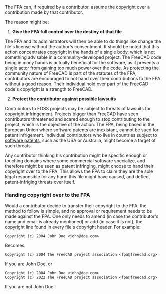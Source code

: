 The FPA can, if required by a contributor, assume the copyright over a contribution made by that contributor.

The reason might be:

1. **Give the FPA full control over the destiny of that file**

The FPA and its administrators will then be able to do things like change the file's license without the author's consentment. It should be noted that this action concentrates copyright in the hands of a single body, which is not something advisable in a community-developed project. The FreeCAD code being in many hands is actually beneficial for the software, as it prevents a single actor from gaining too much power over the code. As protecting the community nature of FreeCAD is part of the statutes of the FPA, contributors are encouraged to not hand over their contributions to the FPA without a good reason. Their individual hold over part of the FreeCAD code's copyright is a strength to FreeCAD.

2. **Protect the contributor against possible lawsuits**

Contributors to FOSS projects may be subject to threats of lawsuits for copyright infringement. Projects bigger than FreeCAD have seen contributors threatened and scared enough to stop contributing to the project, which is the objective of the action. The FPA, being based in the European Union where software patents are inexistant, cannot be sued for patent infrigement. Individual contributors who live in countries subject to [software patents](https://en.wikipedia.org/wiki/Software_patent), such as the USA or Australia, might become a target of such threats.

Any contributor thinking his contribution might be specific enough or touching domains where some commercial software specialize, and therefore might be seen as patent infringing, might choose to hand their copyright over to the FPA. This allows the FPA to claim they are the sole legal responsible for any harm this file might have caused, and deflect patent-infriging threats over itself.

### Handing copyright over to the FPA

Would a contributor decide to transfer their copyright to the FPA, the method to follow is simple, and no approval or requirement needs to be made against the FPA.
One only needs to amend (in case the contributor's name and email is already mentioned) or add (in case it is not), the copyright line found in every file's copyright header. For example:

```
Copyright (c) 2004 John Doe <john@doe.com>
```

Becomes:

```
Copyright (c) 2004 The FreeCAD project association <fpa@freecad.org>
```

If you are John Doe, or

```
Copyright (c) 2004 John Doe <john@doe.com>
Copyright (c) 2022 The FreeCAD project association <fpa@freecad.org>
```

If you are not John Doe
